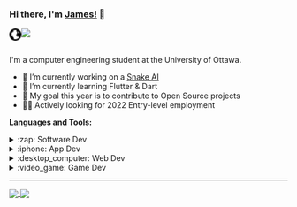 ### Hi there, I'm [James!](https://www.linkedin.com/in/james-helou) 👋
<a href="https://jadhaddad.com">
    <img align="left" width="22px" src="https://raw.githubusercontent.com/iconic/open-iconic/master/svg/globe.svg" />
</a>
<a href="https://jadhaddad.com/#contact">
    <img align="left" width="22px" src="https://cdn.jsdelivr.net/npm/simple-icons@3.6.0/icons/gmail.svg" />
</a>

<br />
<br />

I'm a computer engineering student at the University of Ottawa.

- 🔭 I’m currently working on a [Snake AI](https://github.com/jadhaddad01/SnakeAI)
- 🌱 I’m currently learning Flutter & Dart
- 🥅 My goal this year is to contribute to Open Source projects
- 👨‍💻 Actively looking for 2022 Entry-level employment

**Languages and Tools:**  
<details>
  <summary>:zap: Software Dev</summary>
    <a href="https://www.python.org/">
        <img align="left" width="26px" src="https://raw.githubusercontent.com/github/explore/80688e429a7d4ef2fca1e82350fe8e3517d3494d/topics/python/python.png" />
    </a>
    <a href="https://www.oracle.com/java/">
        <img align="left" width="26px" src="https://image.flaticon.com/icons/svg/226/226777.svg" />
    </a>
    <a href="https://golang.org/">
        <img align="left" width="26px" src="https://raw.githubusercontent.com/github/explore/80688e429a7d4ef2fca1e82350fe8e3517d3494d/topics/go/go.png" />
    </a>
    <a href="https://racket-lang.org/">
        <img align="left" width="26px" src="https://raw.githubusercontent.com/github/explore/80688e429a7d4ef2fca1e82350fe8e3517d3494d/topics/racket/racket.png" />
    </a>
    <a href="https://www.swi-prolog.org/">
        <img align="left" width="26px" src="https://avatars0.githubusercontent.com/u/6884283?s=200&v=4" />
    </a>
    <br />
    <br />
    <a href="https://code.visualstudio.com/">
        <img align="left" width="26px" src="https://raw.githubusercontent.com/github/explore/80688e429a7d4ef2fca1e82350fe8e3517d3494d/topics/visual-studio-code/visual-studio-code.png" />
    </a>
    <a href="https://www.eclipse.org/">
        <img align="left" width="26px" src="https://icons.iconarchive.com/icons/papirus-team/papirus-apps/128/eclipse-icon.png" />
    </a>
    <a href="https://www.sublimetext.com/">
        <img align="left" width="26px" src="https://cdn.jsdelivr.net/npm/simple-icons@3.6.0/icons/sublimetext.svg" />
    </a>
    <br />
    <br />
    <a href="https://git-scm.com/">
        <img align="left" width="26px" src="https://raw.githubusercontent.com/github/explore/80688e429a7d4ef2fca1e82350fe8e3517d3494d/topics/git/git.png" />
    </a>
    <a href="https://github.com/">
        <img align="left" width="26px" src="https://raw.githubusercontent.com/github/explore/78df643247d429f6cc873026c0622819ad797942/topics/github/github.png" />
    </a>
    <a href="https://getfedora.org/">
        <img align="left" width="26px" src="https://raw.githubusercontent.com/github/explore/80688e429a7d4ef2fca1e82350fe8e3517d3494d/topics/terminal/terminal.png" />
    </a>
    <br />
</details>
<details>
  <summary>:iphone: App Dev</summary>
    <a href="https://flutter.dev/">
        <img align="left" width="26px" src="https://avatars1.githubusercontent.com/u/14101776?s=200&v=4" />
    </a>
    <a href="https://developer.android.com/studio">
        <img align="left" width="26px" src="https://i.stack.imgur.com/9E2Gd.png" />
    </a>
    <br />
    <br />
    <a href="https://dart.dev/">
        <img align="left" width="26px" src="https://pbs.twimg.com/profile_images/993555605078994945/Yr-pWI4G_400x400.jpg" />
    </a>
    <a href="https://www.oracle.com/java/">
        <img align="left" width="26px" src="https://image.flaticon.com/icons/svg/226/226777.svg" />
    </a>
    <br />
</details>
<details>
  <summary>:desktop_computer: Web Dev</summary>
    <a href="https://en.wikipedia.org/wiki/HTML5">
        <img align="left" width="26px" src="https://raw.githubusercontent.com/github/explore/80688e429a7d4ef2fca1e82350fe8e3517d3494d/topics/html/html.png" />
    </a>
    <a href="https://en.wikipedia.org/wiki/Cascading_Style_Sheets">
        <img align="left" width="26px" src="https://raw.githubusercontent.com/github/explore/80688e429a7d4ef2fca1e82350fe8e3517d3494d/topics/css/css.png" />
    </a>
    <br />
</details>
<details>
  <summary>:video_game: Game Dev</summary>
    <a href="https://unity.com/">
        <img align="left" width="26px" src="https://fadigeorge.files.wordpress.com/2010/02/unity_01.jpg" />
    </a>
    <a href="https://docs.microsoft.com/en-us/dotnet/csharp/">
        <img align="left" width="26px" src="https://upload.wikimedia.org/wikipedia/commons/7/7a/C_Sharp_logo.svg" />
    </a>
    <br />
</details>

---

<!-- *NOTE: Top languages do not indicate my skill level in these languages, but they are metrics for the percentage of code written on github* -->

<a href="https://github.com/jadhaddad01?tab=repositories">
  <img align="center" src="https://github-readme-stats.vercel.app/api?username=jadhaddad01&show_icons=true&include_all_commits=true" />
</a>
<a href="https://github.com/jadhaddad01?tab=repositories">
  <!-- Change the `github-readme-stats.anuraghazra1.vercel.app` to `github-readme-stats.vercel.app`  -->
  <img align="center" src="https://github-readme-stats.vercel.app/api/top-langs/?username=jadhaddad01&layout=compact" />
</a>
